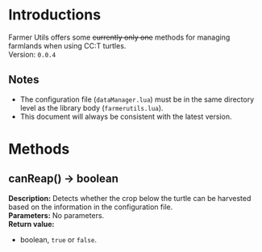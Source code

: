 # Introductions
Farmer Utils offers some ~~currently only one~~ methods for managing farmlands when using CC:T turtles.<br>
Version: `0.0.4`

## Notes
- The configuration file (`dataManager.lua`) must be in the same directory level as the library body (`farmerutils.lua`).
- This document will always be consistent with the latest version.

# Methods
## canReap() -> boolean
**Description:**
Detects whether the crop below the turtle can be harvested based on the information in the configuration file.<br>
**Parameters:**
No parameters.<br>
**Return value:**
- boolean, `true` or `false`.